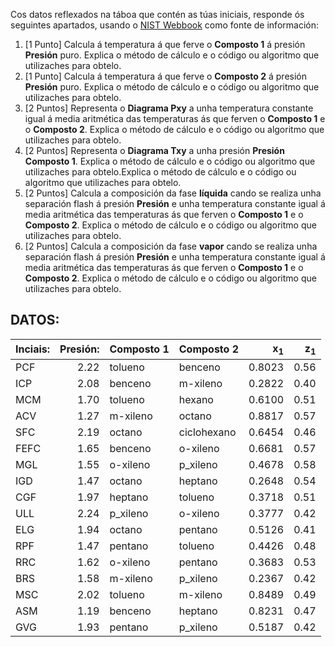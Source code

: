 Cos datos reflexados na táboa que contén as túas iniciais, responde ós seguintes apartados, usando o [NIST Webbook](https://webbook.nist.gov/chemistry/) como fonte de información:

1. [1 Punto] Calcula á temperatura á que ferve o **Composto 1** á presión **Presión** puro. Explica o método de cálculo e o código ou algoritmo que utilizaches para obtelo.  
2. [1 Punto] Calcula á temperatura á que ferve o **Composto 2** á presión **Presión** puro. Explica o método de cálculo e o código ou algoritmo que utilizaches para obtelo.  
3. [2 Puntos] Representa o **Diagrama Pxy** a unha temperatura constante igual á media aritmética das temperaturas ás que ferven o **Composto 1** e o **Composto 2**. Explica o método de cálculo e o código ou algoritmo que utilizaches para obtelo.  
4. [2 Puntos] Representa o **Diagrama Txy** a unha presión **Presión** **Composto 1**. Explica o método de cálculo e o código ou algoritmo que utilizaches para obtelo.Explica o método de cálculo e o código ou algoritmo que utilizaches para obtelo.  
5. [2 Puntos] Calcula a composición da fase **líquida** cando se realiza unha separación flash á presión **Presión** e unha temperatura constante igual á media aritmética das temperaturas ás que ferven o **Composto 1** e o **Composto 2**. Explica o método de cálculo e o código ou algoritmo que utilizaches para obtelo.
6. [2 Puntos] Calcula a composición da fase **vapor** cando se realiza unha separación flash á presión **Presión** e unha temperatura constante igual á media aritmética das temperaturas ás que ferven o **Composto 1** e o **Composto 2**. Explica o método de cálculo e o código ou algoritmo que utilizaches para obtelo.

## DATOS:

| Inciais: | Presión: | Composto 1   | Composto 2   |   x<sub>1</sub>  | z<sub>1</sub>  |
| :------- | -------: | :---------   | :---------   | -----: | ---: |
| PCF      |     2.22 | tolueno      | benceno      | 0.8023 | 0.56 |
| ICP      |     2.08 | benceno      | m-xileno     | 0.2822 | 0.40 |
| MCM      |     1.70 | tolueno      | hexano       | 0.6100 | 0.51 |
| ACV      |     1.27 | m-xileno     | octano       | 0.8817 | 0.57 |
| SFC      |     2.19 | octano       | ciclohexano  | 0.6454 | 0.46 |
| FEFC     |     1.65 | benceno      | o-xileno     | 0.6681 | 0.57 |
| MGL      |     1.55 | o-xileno     | p_xileno     | 0.4678 | 0.58 |
| IGD      |     1.47 | octano       | heptano      | 0.2648 | 0.54 |
| CGF      |     1.97 | heptano      | tolueno      | 0.3718 | 0.51 |
| ULL      |     2.24 | p_xileno     | o-xileno     | 0.3777 | 0.42 |
| ELG      |     1.94 | octano       | pentano      | 0.5126 | 0.41 |
| RPF      |     1.47 | pentano      | tolueno      | 0.4426 | 0.48 |
| RRC      |     1.62 | o-xileno     | pentano      | 0.3683 | 0.53 |
| BRS      |     1.58 | m-xileno     | p_xileno     | 0.2367 | 0.42 |
| MSC      |     2.02 | tolueno      | m-xileno     | 0.8489 | 0.49 |
| ASM      |     1.19 | benceno      | heptano      | 0.8231 | 0.47 |
| GVG      |     1.93 | pentano      | p_xileno     | 0.5187 | 0.42 |
